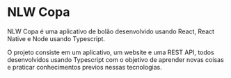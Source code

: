 # NLW Copa
NLW Copa é uma aplicativo de bolão desenvolvido usando React, React Native e Node usando Typescript.

O projeto consiste em um aplicativo, um website e uma REST API, todos desenvolvidos usando Typescript com o objetivo de aprender novas coisas e praticar conhecimentos previos nessas tecnologias. 
